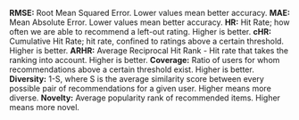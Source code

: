 **RMSE:** Root Mean Squared Error. Lower values mean better accuracy.
**MAE:**  Mean Absolute Error. Lower values mean better accuracy.
**HR:**   Hit Rate; how often we are able to recommend a left-out rating. Higher is better.
**cHR:**  Cumulative Hit Rate; hit rate, confined to ratings above a certain threshold. Higher is better.
**ARHR:** Average Reciprocal Hit Rank - Hit rate that takes the ranking into account. Higher is better.
**Coverage:** Ratio of users for whom recommendations above a certain threshold exist. Higher is better.
**Diversity:** 1-S, where S is the average similarity score between every possible pair of recommendations for a given user. Higher means more diverse.
**Novelty:** Average popularity rank of recommended items. Higher means more novel.
        
